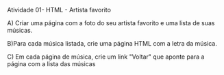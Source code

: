Atividade 01- HTML - Artista favorito

A) Criar uma página com a foto do seu artista favorito e uma lista de suas músicas.

B)Para cada música listada, crie uma página HTML com a letra da música.

C) Em cada página de música, crie um link "Voltar" que aponte para a página com a lista das músicas
